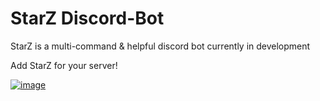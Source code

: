 # StarZ Discord-Bot
StarZ is a multi-command &amp; helpful discord bot currently in development

Add StarZ for your server!

[![image](https://user-images.githubusercontent.com/89609653/201819090-dfa91493-993d-4a42-acec-58027d32d408.png)](https://discord.com/oauth2/authorize?client_id=622431846373785601&permissions=8&scope=bot)

